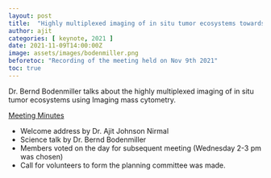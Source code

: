 ```yaml
---
layout: post
title:  "Highly multiplexed imaging of in situ tumor ecosystems towards precision medicine by Dr. Bernd Bodenmiller"
author: ajit
categories: [ keynote, 2021 ]
date: 2021-11-09T14:00:00Z
image: assets/images/bodenmiller.png
beforetoc: "Recording of the meeting held on Nov 9th 2021"
toc: true
---
```


Dr. Bernd Bodenmiller talks about the highly multiplexed imaging of in situ tumor ecosystems using Imaging mass cytometry. 


<u> Meeting Minutes </u>
- Welcome address by Dr. Ajit Johnson Nirmal
- Science talk by Dr. Bernd Bodenmiller
- Members voted on the day for subsequent meeting (Wednesday 2-3 pm was chosen)
- Call for volunteers to form the planning committee was made. 